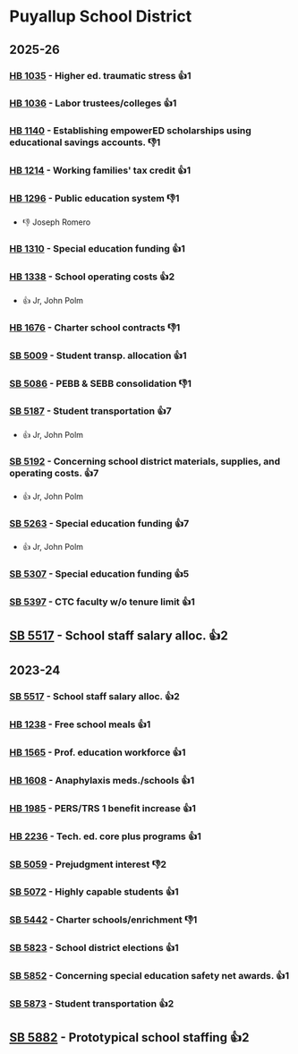 # Puyallup School District
## 2025-26

### [HB 1035](/bill/2025-26/hb/1035/) - Higher ed. traumatic stress 👍1  

### [HB 1036](/bill/2025-26/hb/1036/) - Labor trustees/colleges 👍1  

### [HB 1140](/bill/2025-26/hb/1140/) - Establishing empowerED scholarships using educational savings accounts.  👎1 

### [HB 1214](/bill/2025-26/hb/1214/) - Working families' tax credit 👍1  

### [HB 1296](/bill/2025-26/hb/1296/) - Public education system  👎1 
* 👎 Joseph Romero

### [HB 1310](/bill/2025-26/hb/1310/) - Special education funding 👍1  

### [HB 1338](/bill/2025-26/hb/1338/) - School operating costs 👍2  
* 👍 Jr, John Polm

### [HB 1676](/bill/2025-26/hb/1676/) - Charter school contracts  👎1 

### [SB 5009](/bill/2025-26/sb/5009/) - Student transp. allocation 👍1  

### [SB 5086](/bill/2025-26/sb/5086/) - PEBB & SEBB consolidation  👎1 

### [SB 5187](/bill/2025-26/sb/5187/) - Student transportation 👍7  
* 👍 Jr, John Polm

### [SB 5192](/bill/2025-26/sb/5192/) - Concerning school district materials, supplies, and operating costs. 👍7  
* 👍 Jr, John Polm

### [SB 5263](/bill/2025-26/sb/5263/) - Special education funding 👍7  
* 👍 Jr, John Polm

### [SB 5307](/bill/2025-26/sb/5307/) - Special education funding 👍5  

### [SB 5397](/bill/2025-26/sb/5397/) - CTC faculty w/o tenure limit 👍1  

## [SB 5517](/bill/2025-26/sb/5517/) - School staff salary alloc. 👍2  

## 2023-24

### [SB 5517](/bill/2023-24/sb/5517/) - School staff salary alloc. 👍2  

### [HB 1238](/bill/2023-24/hb/1238/) - Free school meals 👍1  

### [HB 1565](/bill/2023-24/hb/1565/) - Prof. education workforce 👍1  

### [HB 1608](/bill/2023-24/hb/1608/) - Anaphylaxis meds./schools 👍1  

### [HB 1985](/bill/2023-24/hb/1985/) - PERS/TRS 1 benefit increase 👍1  

### [HB 2236](/bill/2023-24/hb/2236/) - Tech. ed. core plus programs 👍1  

### [SB 5059](/bill/2023-24/sb/5059/) - Prejudgment interest  👎2 

### [SB 5072](/bill/2023-24/sb/5072/) - Highly capable students 👍1  

### [SB 5442](/bill/2023-24/sb/5442/) - Charter schools/enrichment  👎1 

### [SB 5823](/bill/2023-24/sb/5823/) - School district elections 👍1  

### [SB 5852](/bill/2023-24/sb/5852/) - Concerning special education safety net awards. 👍1  

### [SB 5873](/bill/2023-24/sb/5873/) - Student transportation 👍2  

## [SB 5882](/bill/2023-24/sb/5882/) - Prototypical school staffing 👍2  
